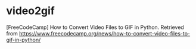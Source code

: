 # video2gif

[FreeCodeCamp] How to Convert Video Files to GIF in Python. Retrieved from https://www.freecodecamp.org/news/how-to-convert-video-files-to-gif-in-python/
